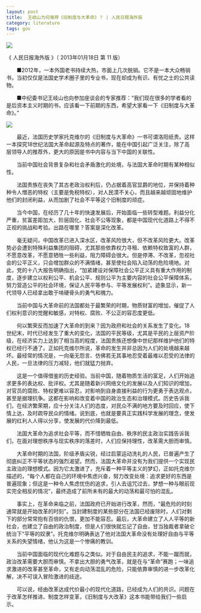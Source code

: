 ```yaml
---
layout: post
title:  王岐山为何推荐《旧制度与大革命》？ | 人民日报海外版
category: literature
tags: gov
---
```

![](https://cdn.kelu.org/blog/tags/gov.jpg)

《 人民日报海外版 》（ 2013年01月18日   第 11 版）

　　■2012年，一本外国老书持续大热，市面上几次脱销。它不是一本大众畅销书，当初仅仅是法国史学术圈子里的专业书，现在却成为有识、有忧之士的公共读物。

　　■中纪委书记王岐山也向参加座谈会的专家推荐：“我们现在很多的学者看的是后资本主义时期的书，应该看一下前期的东西，希望大家看一下《旧制度与大革命》。”

![](https://cdn.kelu.org/blog/2018/02/dageming.jpg)

　　最近，法国历史学家托克维尔的《旧制度与大革命》一书可谓洛阳纸贵。这样一本探究18世纪法国大革命起源及特点的著作，能在中国引起广泛关注，除了高层领导人的推荐外，更大的原因是书中内容与当下中国的关联性。

　　当前中国社会背景复杂和社会矛盾激化的处境，与法国大革命时期有某种相似性。

　　法国贵族在丧失了其古老政治权利后，仍占据着高官显爵的地位，并保持着种种令人憎恶的特权（主要是免税特权），对人民漠不关心，而且越来越顽固地维护他们的封闭利益，从而加剧了社会不平等这个旧制度的顽症。

　　当今中国，在经历了几十年的快速发展后，开始面临一些转型难题。利益分化严重，贫富差距加大，阶层固化、社会不公等现象，都是中国现代化道路上不得不正视的挑战和考验。出路在哪里？答案是深化改革。

　　毫无疑问，中国改革已进入深水区，改革风险很大，但不改革风险更大。改革势必会遭到特殊利益集团的阻碍，尤其那些依靠权力寻租、依赖特权致富的人群，不愿意改革，不愿意牺牲一些利益，阻力障碍会很大。但是停滞、不改革，忽视社会的公平正义，只会增加群众的不满情绪，甚至使社会陷入动荡的危险境地。对此，党的十八大报告明确指出，“加紧建设对保障社会公平正义具有重大作用的制度，逐步建立以权利公平、机会公平、规则公平为主要内容的社会公平保障体系，努力营造公平的社会环境，保证人民平等参与、平等发展权利”。迹象显示，新一代领导人已经拿出敢于啃硬骨头的勇气和魄力。

　　当前中国与大革命前的法国都处于最繁荣的时期，物质财富的增加，催促了人们权利意识的觉醒和敏感，对特权、腐败、不公正的容忍度更低。

　　何以繁荣反而加速了大革命的到来？因为政府和社会的关系发生了变化。18世纪末，时代已经发生了重大的变化，法国的平民等级，尤其是平民的上层资产阶级，在经济实力上达到了相当高的程度，法国贵族还想像中世纪那样维护他们的特权已经行不通了。正如托克维尔所说，革命的发生并非总因为人们的处境越来越坏。最经常的情况是，一向毫无怨言、仿佛若无其事地忍受着最难以忍受的法律的人民，一旦法律的压力减轻，他们就猛力抛弃。

　　这是一个值得借鉴的历史经验。当前中国，随着物质生活的富足，人们开始追求更多的表达权、批评权。尤其是随着新兴网络文化的发展以及人们知识的增加，对官员的腐败、特权更难以容忍，对影响到自身直接利益的行为更勇于表达观点，甚至是据理抗争。这都在影响和改变着中国的政治生态和治理模式。历史告诉我们，在经济繁荣期，应十分关注人们的态度，对民众不满的地方要及时回应，使下情上达，及时疏导民众的情绪。说到底，也就是要真正实践科学发展的理念，使发展的红利人人得以分享，使发展的代价降到最低。

　　法国大革命为追求社会平等，而不惜牺牲自由、秩序的民主政治实践告诉我们，在面对理想秩序与现实秩序的落差时，人们应保持理性，改革需大胆而审慎。

　　大革命时期的法国，阶级矛盾尖锐，经过启蒙运动洗礼的人民，已普遍产生了彻底纠正不平等状态的强烈渴望。然而，法国大革命并没有为我们提供一个实现民主政治的理想模式。因为它太激进了，充斥着一种平等主义的梦幻，正如托克维尔描述的，“每个人都在自己的环境中焦虑兴奋，努力改变处境：追求更好的东西是普遍现象；但这是一种令人焦虑忧伤的追求，引人去诅咒过去，梦想一种与眼前现实完全相反的情况”，最终造成了前所未有的最大的动荡和最可怕的混乱。

　　事实上，在革命来临之前，法国政府已开始进行改革，然而，“最危险的时刻通常就是开始改革的时刻”。当封建制度的某些部分在法国已经废除时，人们对剩下的部分常常抱有百倍的仇恨，更加不能容忍。最后，大革命建立了人人平等的新社会，也建立了自由的政治制度，但是人们很快就忘记了自由，甘当独裁者拿破仑统治下“平等的奴隶”。托克维尔明确表达了他对法国大革命没有处理好自由与平等关系的失望情绪，他认为这是一个惨痛的教训。

　　当前中国面临的现代化难题与之类似。对于自由民主的追求，不能一蹴而就，政治改革需要大胆而审慎。不拿出大胆的勇气改革，就是在与“革命”赛跑；一味追求激进的改革甚至革命，又有走向动荡混乱的危险，只能依靠审慎的进一步改革化解，决不可误入冒险激进的歧途。

　　可以说，经由改革达成代价最小的现代化道路，已经成为人们的共识。问题在于改革怎样推进、制度怎样变革，《旧制度与大改革》这本书能带给我们一些启示。
